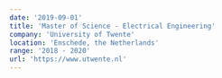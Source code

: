 ```yaml
---
date: '2019-09-01'
title: 'Master of Science - Electrical Engineering'
company: 'University of Twente'
location: 'Enschede, the Netherlands'
range: '2018 - 2020'
url: 'https://www.utwente.nl'
---
```



